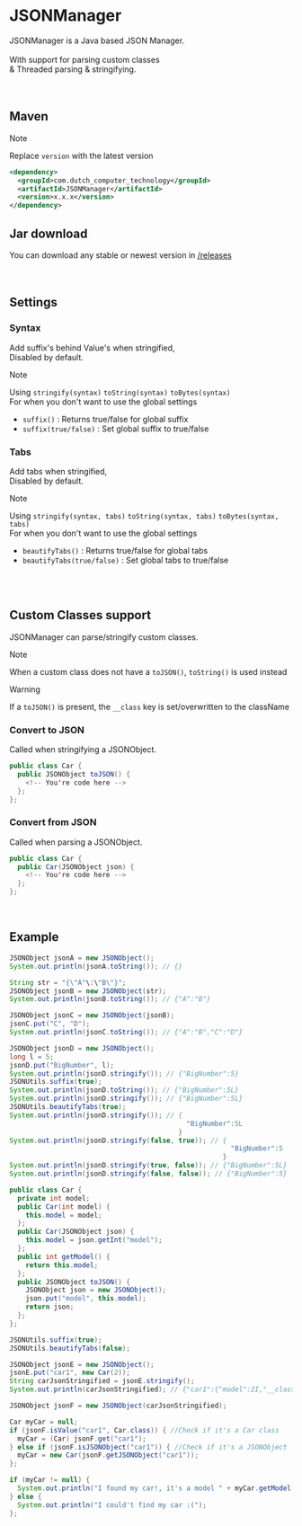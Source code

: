 # JSONManager

JSONManager is a Java based JSON Manager.<br/>
<br/>
With support for parsing custom classes<br/>
& Threaded parsing & stringifying.<br/>
<br/>
<br/>

## Maven

> [!NOTE]
> Replace `version` with the latest version
```xml
<dependency>
  <groupId>com.dutch_computer_technology</groupId>
  <artifactId>JSONManager</artifactId>
  <version>x.x.x</version>
</dependency>
```

## Jar download

You can download any stable or newest version in [/releases](/releases)<br/>
<br/>
<br/>

## Settings

### Syntax

Add suffix's behind Value's when stringified,<br/>
Disabled by default.

> [!NOTE]
> Using `stringify(syntax)` `toString(syntax)` `toBytes(syntax)`<br/>
> For when you don't want to use the global settings

- `suffix()` : Returns true/false for global suffix
- `suffix(true/false)` : Set global suffix to true/false

### Tabs

Add tabs when stringified,<br/>
Disabled by default.

> [!NOTE]
> Using `stringify(syntax, tabs)` `toString(syntax, tabs)` `toBytes(syntax, tabs)`<br/>
> For when you don't want to use the global settings

- `beautifyTabs()` : Returns true/false for global tabs
- `beautifyTabs(true/false)` : Set global tabs to true/false

<br/>
<br/>

## Custom Classes support

JSONManager can parse/stringify custom classes.
> [!NOTE]
> When a custom class does not have a `toJSON()`, `toString()` is used instead

> [!WARNING]
> If a `toJSON()` is present, the `__class` key is set/overwritten to the className

### Convert to JSON

Called when stringifying a JSONObject.
```java
public class Car {
  public JSONObject toJSON() {
    <!-- You're code here -->
  };
};
```

### Convert from JSON

Called when parsing a JSONObject.
```java
public class Car {
  public Car(JSONObject json) {
    <!-- You're code here -->
  };
};
```

<br/>

## Example

```java
JSONObject jsonA = new JSONObject();
System.out.println(jsonA.toString()); // {}

String str = "{\"A"\:\"B\"}";
JSONObject jsonB = new JSONObject(str);
System.out.println(jsonB.toString()); // {"A":"B"}

JSONObject jsonC = new JSONObject(jsonB);
jsonC.put("C", "D");
System.out.println(jsonC.toString()); // {"A":"B","C":"D"}

JSONObject jsonD = new JSONObject();
long l = 5;
jsonD.put("BigNumber", l);
System.out.println(jsonD.stringify()); // {"BigNumber":5}
JSONUtils.suffix(true);
System.out.println(jsonD.toString()); // {"BigNumber":5L}
System.out.println(jsonD.stringify()); // {"BigNumber":5L}
JSONUtils.beautifyTabs(true);
System.out.println(jsonD.stringify()); // {
                                            "BigNumber":5L
                                          }
System.out.println(jsonD.stringify(false, true)); // {
                                                       "BigNumber":5
                                                     }
System.out.println(jsonD.stringify(true, false)); // {"BigNumber":5L}
System.out.println(jsonD.stringify(false, false)); // {"BigNumber":5}

public class Car {
  private int model;
  public Car(int model) {
    this.model = model;
  };
  public Car(JSONObject json) {
    this.model = json.getInt("model");
  };
  public int getModel() {
    return this.model;
  };
  public JSONObject toJSON() {
    JSONObject json = new JSONObject();
    json.put("model", this.model);
    return json;
  };
};

JSONUtils.suffix(true);
JSONUtils.beautifyTabs(false);

JSONObject jsonE = new JSONObject();
jsonE.put("car1", new Car(2));
String carJsonStringified = jsonE.stringify();
System.out.println(carJsonStringified); // {"car1":{"model":2I,"__class":"github.JSONManager.Car"}}

JSONObject jsonF = new JSONObject(carJsonStringified);

Car myCar = null;
if (jsonF.isValue("car1", Car.class)) { //Check if it's a Car class
  myCar = (Car) jsonF.get("car1");
} else if (jsonF.isJSONObject("car1")) { //Check if it's a JSONObject
  myCar = new Car(jsonF.getJSONObject("car1"));
};

if (myCar != null) {
  System.out.println("I found my car!, it's a model " + myCar.getModel());
} else {
  System.out.println("I could't find my car :(");
};
```
